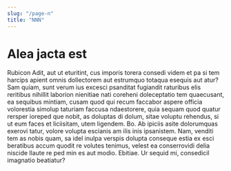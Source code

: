 ```yaml
---
slug: "/page-n"
title: "NNN"
---
```


# Alea jacta est

Rubicon Adit, aut ut eturitint, cus imporis torera consedi videm et pa si tem harcips apient omnis dollectorem aut estrumquo totaqua esequis aut atur?
Sam quiam, sunt verum ius excesci psanditat fugiandit raturibus elis reritibus nihillit laborion nienitiae nati coreheni doleceptatio tem quaecusant, ea sequibus mintiam, cusam quod qui recum faccabor aspere officia volorestia simolup taturiam faccusa ndaestorere, quia sequam quod quatur rersper ioreped que nobit, as doluptas di dolum, sitae voluptu rehendus, si ut eum faces et liciisitam, utem ligendem. Bo. Ab ipiciis asite dolorumquas exerovi tatur, volore volupta escianis am ilis inis ipsanistem. Nam, venditi tem as nobis quam, sa idel inulpa verspis dolupta conseque estia ex esci beratibus accum quodit re volutes tenimus, velest ea conserrovidi delia niscide llaute re ped min es aut modio. Ebitiae. Ur sequid mi, consedicil imagnatio beatiatur?
